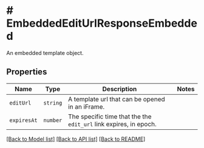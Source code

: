 # # EmbeddedEditUrlResponseEmbedded

An embedded template object.

## Properties

Name | Type | Description | Notes
------------ | ------------- | ------------- | -------------
| `editUrl` | ```string``` |  A template url that can be opened in an iFrame.  |  |
| `expiresAt` | ```number``` |  The specific time that the the `edit_url` link expires, in epoch.  |  |

[[Back to Model list]](../../README.md#models) [[Back to API list]](../../README.md#endpoints) [[Back to README]](../../README.md)
